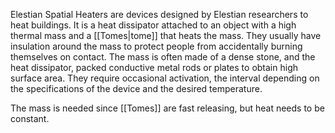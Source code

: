Elestian Spatial Heaters are devices designed by Elestian researchers to heat buildings. It is a heat dissipator attached to an object with a high thermal mass and a [[Tomes|tome]] that heats the mass. They usually have insulation around the mass to protect people from accidentally burning themselves on contact. The mass is often made of a dense stone, and the heat dissipator, packed conductive metal rods or plates to obtain high surface area. They require occasional activation, the interval depending on the specifications of the device and the desired temperature.

The mass is needed since [[Tomes]] are fast releasing, but heat needs to be constant.